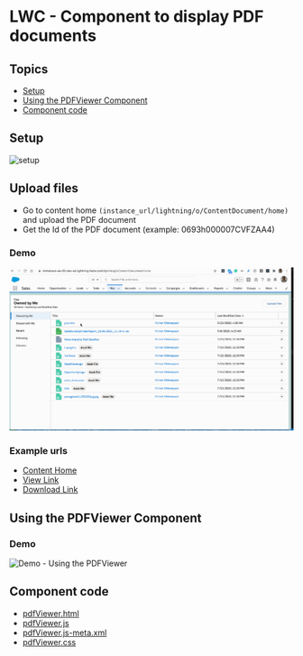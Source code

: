 # LWC - Component to display PDF documents

## Topics
- [Setup](#setup)
- [Using the PDFViewer Component](#using)
- [Component code](#code)

<a name='setup'></a>
## Setup
![setup](img/pdfviewer-1.gif)


## Upload files

- Go to content home ```(instance_url/lightning/o/ContentDocument/home)``` and upload the PDF document
- Get the Id of the PDF document  (example: 0693h000007CVFZAA4)

### Demo
![Upload Files](img/pdfviewer-2.gif)



### Example urls
- [Content Home](https://mohansun-ea-02-dev-ed.lightning.force.com/lightning/o/ContentDocument/home)
- [View Link](https://mohansun-ea-02-dev-ed.lightning.force.com/lightning/r/ContentDocument/0693h000007CVFZAA4/view)
- [Download Link](https://mohansun-ea-02-dev-ed--c.documentforce.com/sfc/servlet.shepherd/document/download/0693h000007CVFZAA4)

<a name="using"></a>
##  Using the PDFViewer Component 
### Demo
![Demo - Using the PDFViewer](img/pdfviewer-3.gif)

<a name='code'></a>
## Component code
- [pdfViewer.html](https://github.com/mohan-chinnappan-n/lwc-components/blob/master/pdf-viewer/src/force-app/main/default/lwc/pdfViewer/pdfView.html)
- [pdfViewer.js](https://github.com/mohan-chinnappan-n/lwc-components/blob/master/pdf-viewer/src/force-app/main/default/lwc/pdfViewer/pdfView.js)
- [pdfViewer.js-meta.xml](src/force-app/main/default/lwc/pdfViewer/pdfView.js-meta.xml)
- [pdfViewer.css](src/force-app/main/default/lwc/pdfViewer/pdfViewer.css)

